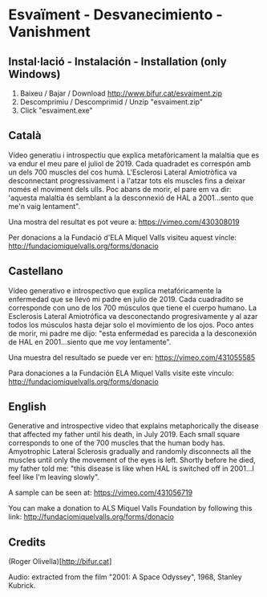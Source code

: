 # Esvaïment - Desvanecimiento - Vanishment

## Instal·lació - Instalación - Installation (only Windows) 

1) Baixeu / Bajar / Download http://www.bifur.cat/esvaiment.zip
2) Descomprimiu / Descomprimid / Unzip "esvaiment.zip"
3) Click "esvaiment.exe"

## Català

Vídeo generatiu i introspectiu que explica metafòricament la malaltia que es va endur el meu pare el juliol de 2019. Cada quadradet es correspón amb un dels 700 muscles del cos humà. L'Esclerosi Lateral Amiotròfica va desconnectant progressivament i a l'atzar tots els muscles fins a deixar només el moviment dels ulls. Poc abans de morir, el pare em va dir: 'aquesta malaltia és semblant a la desconnexió de HAL a 2001...sento que me'n vaig lentament".

Una mostra del resultat es pot veure a: https://vimeo.com/430308019

Per donacions a la Fundació d'ELA Miquel Valls visiteu aquest víncle: http://fundaciomiquelvalls.org/forms/donacio

## Castellano 

Vídeo generativo e introspectivo que explica metafóricamente la enfermedad que se llevó mi padre en julio de 2019. Cada cuadradito se corresponde con uno de los 700 músculos que tiene el cuerpo humano. La Esclerosis Lateral Amiotrófica va desconectando progresivamente y al azar todos los músculos hasta dejar solo el movimiento de los ojos. Poco antes de morir, mi padre me dijo: "esta enfermedad es parecida a la desconexión de HAL en 2001...siento que me voy lentamente".

Una muestra del resultado se puede ver en: https://vimeo.com/431055585

Para donaciones a la Fundación ELA Miquel Valls visite este vínculo: http://fundaciomiquelvalls.org/forms/donacio

## English

Generative and introspective video that explains metaphorically the disease that affected my father until his death, in July 2019. Each small square corresponds to one of the 700 muscles that the human body has. Amyotrophic Lateral Sclerosis gradually and randomly disconnects all the muscles until only the movement of the eyes is left. Shortly before he died, my father told me: "this disease is like when HAL is switched off in 2001...I feel like I'm leaving slowly". 

A sample can be seen at: https://vimeo.com/431056719

You can make a donation to ALS Miquel Valls Foundation by following this link: http://fundaciomiquelvalls.org/forms/donacio

## Credits

(Roger Olivella)[http://bifur.cat]

Audio: extracted from the film "2001: A Space Odyssey", 1968, Stanley Kubrick.
